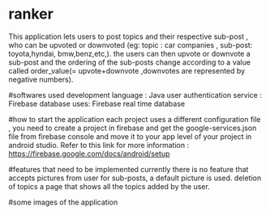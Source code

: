 # ranker

This application lets users to post topics and their respective sub-post , who can be upvoted or downvoted (eg: topic : car companies , sub-post: toyota,hyndai, bmw,benz,etc,). the users can then upvote or downvote a sub-post and the ordering of the sub-posts change according to a value called order_value(= upvote+downvote ,downvotes are represented by negative numbers).

#softwares used
development language : Java
user authentication service : Firebase
database uses: Firebase real time database

#how to start the application 
each project uses a different configuration file , you need to create a project in firebase  and get the google-services.json file from firebase console and move it to your app level of your project in android studio.
Refer to this link for more information : https://firebase.google.com/docs/android/setup

#features that need to be implemented
currently there is no feature that accepts pictures from user for sub-posts, a default picture is used.
deletion of topics 
a page that shows all the topics added by the user.

#some images of the application

